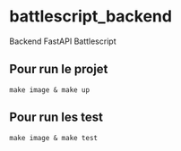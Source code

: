 # battlescript_backend
Backend FastAPI Battlescript


## Pour run le projet

`make image & make up`

## Pour run les test

`make image & make test`